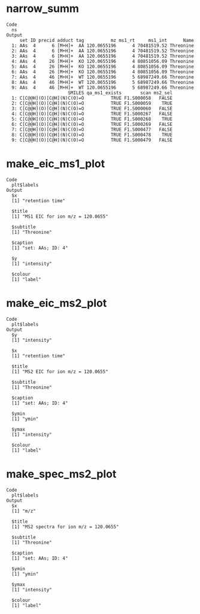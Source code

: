 # narrow_summ

    Code
      ns
    Output
         set ID precid adduct tag          mz ms1_rt     ms1_int      Name
      1: AAs  4      6 [M+H]+  AA 120.0655196      4 70481519.52 Threonine
      2: AAs  4      6 [M+H]+  AA 120.0655196      4 70481519.52 Threonine
      3: AAs  4      6 [M+H]+  AA 120.0655196      4 70481519.52 Threonine
      4: AAs  4     26 [M+H]+  KO 120.0655196      4 80851056.09 Threonine
      5: AAs  4     26 [M+H]+  KO 120.0655196      4 80851056.09 Threonine
      6: AAs  4     26 [M+H]+  KO 120.0655196      4 80851056.09 Threonine
      7: AAs  4     46 [M+H]+  WT 120.0655196      5 68987249.66 Threonine
      8: AAs  4     46 [M+H]+  WT 120.0655196      5 68987249.66 Threonine
      9: AAs  4     46 [M+H]+  WT 120.0655196      5 68987249.66 Threonine
                           SMILES qa_ms1_exists       scan ms2_sel
      1: C[C@@H](O)[C@H](N)C(O)=O          TRUE F1.S000058   FALSE
      2: C[C@@H](O)[C@H](N)C(O)=O          TRUE F1.S000059    TRUE
      3: C[C@@H](O)[C@H](N)C(O)=O          TRUE F1.S000060   FALSE
      4: C[C@@H](O)[C@H](N)C(O)=O          TRUE F1.S000267   FALSE
      5: C[C@@H](O)[C@H](N)C(O)=O          TRUE F1.S000268    TRUE
      6: C[C@@H](O)[C@H](N)C(O)=O          TRUE F1.S000269   FALSE
      7: C[C@@H](O)[C@H](N)C(O)=O          TRUE F1.S000477   FALSE
      8: C[C@@H](O)[C@H](N)C(O)=O          TRUE F1.S000478    TRUE
      9: C[C@@H](O)[C@H](N)C(O)=O          TRUE F1.S000479   FALSE

# make_eic_ms1_plot

    Code
      plt$labels
    Output
      $x
      [1] "retention time"
      
      $title
      [1] "MS1 EIC for ion m/z = 120.0655"
      
      $subtitle
      [1] "Threonine"
      
      $caption
      [1] "set: AAs; ID: 4"
      
      $y
      [1] "intensity"
      
      $colour
      [1] "label"
      

# make_eic_ms2_plot

    Code
      plt$labels
    Output
      $y
      [1] "intensity"
      
      $x
      [1] "retention time"
      
      $title
      [1] "MS2 EIC for ion m/z = 120.0655"
      
      $subtitle
      [1] "Threonine"
      
      $caption
      [1] "set: AAs; ID: 4"
      
      $ymin
      [1] "ymin"
      
      $ymax
      [1] "intensity"
      
      $colour
      [1] "label"
      

# make_spec_ms2_plot

    Code
      plt$labels
    Output
      $x
      [1] "m/z"
      
      $title
      [1] "MS2 spectra for ion m/z = 120.0655"
      
      $subtitle
      [1] "Threonine"
      
      $caption
      [1] "set: AAs; ID: 4"
      
      $ymin
      [1] "ymin"
      
      $ymax
      [1] "intensity"
      
      $colour
      [1] "label"
      

